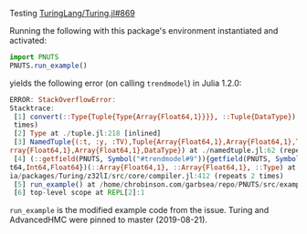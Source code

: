 Testing [TuringLang/Turing.jl#869](https://github.com/TuringLang/Turing.jl/issues/869)

Running the following with this package's environment instantiated and activated:

```julia
import PNUTS
PNUTS.run_example()
```

yields the following error (on calling `trendmodel`) in Julia 1.2.0:

```julia
ERROR: StackOverflowError:
Stacktrace:
 [1] convert(::Type{Tuple{Type{Array{Float64,1}}}}, ::Tuple{DataType}) at ./essentials.jl:304 (repeats 3
 times)
 [2] Type at ./tuple.jl:218 [inlined]
 [3] NamedTuple{(:t, :y, :TV),Tuple{Array{Float64,1},Array{Float64,1},Type{Array{Float64,1}}}}(::Tuple{A
rray{Float64,1},Array{Float64,1},DataType}) at ./namedtuple.jl:62 (repeats 37114 times)
 [4] (::getfield(PNUTS, Symbol("#trendmodel#9")){getfield(PNUTS, Symbol("##trendmodel#1#10")),Int64,Floa
t64,Int64,Float64})(::Array{Float64,1}, ::Array{Float64,1}, ::Type) at /home/chrobinson.com/garbsea/.jul
ia/packages/Turing/z32lI/src/core/compiler.jl:412 (repeats 2 times)
 [5] run_example() at /home/chrobinson.com/garbsea/repo/PNUTS/src/example.jl:61
 [6] top-level scope at REPL[2]:1
```

`run_example` is the modified example code from the issue. Turing and AdvancedHMC were pinned to master (2019-08-21).
